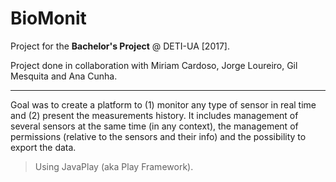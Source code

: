 # BioMonit

Project for the **Bachelor's Project** @ DETI-UA [2017].

Project done in collaboration with Miriam Cardoso, Jorge Loureiro, Gil Mesquita and Ana Cunha.

***

Goal was to create a platform to (1) monitor any type of sensor in real time and (2) present the measurements history. It includes management of several sensors at the same time (in any context), the management of permissions (relative to the sensors and their info) and the possibility to export the data.

> Using JavaPlay (aka Play Framework).
